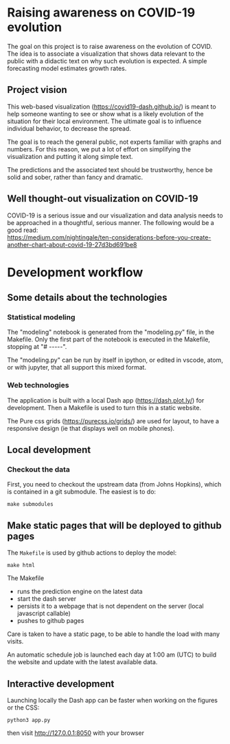 # Raising awareness on COVID-19 evolution

The goal on this project is to raise awareness on the evolution of COVID.
The idea is to associate a visualization that shows data relevant to the
public with a didactic text on why such evolution is expected. A
simple forecasting model estimates growth rates.

## Project vision

This web-based visualization (https://covid19-dash.github.io/) is meant
to help someone wanting to see or show what is a likely evolution of the
situation for their local environment. The ultimate goal is to influence
individual behavior, to decrease the spread.

The goal is to reach the general public, not experts familiar with graphs
and numbers. For this reason, we put a lot of effort on simplifying the
visualization and putting it along simple text.

The predictions and the associated text should be trustworthy, hence be
solid and sober, rather than fancy and dramatic.

## Well thought-out visualization on COVID-19

COVID-19 is a serious issue and our visualization and data analysis needs
to be approached in a thoughtful, serious manner. The following would be a good read: <br>
https://medium.com/nightingale/ten-considerations-before-you-create-another-chart-about-covid-19-27d3bd691be8

# Development workflow

## Some details about the technologies

### Statistical modeling

The "modeling" notebook is generated from the "modeling.py" file, in the
Makefile. Only the first part of the notebook is executed in the
Makefile, stopping at "# -----".

The "modeling.py" can be run by itself in ipython, or edited in vscode,
atom, or with jupyter, that all support this mixed format.

### Web technologies

The application is built with a local Dash app (https://dash.plot.ly/)
for development. Then a Makefile is used to turn this in a static
website.

The Pure css grids (https://purecss.io/grids/) are used for layout, to
have a responsive design (ie that displays well on mobile phones).

## Local development

### Checkout the data

First, you need to checkout the upstream data (from Johns Hopkins), which
is contained in a git submodule. The easiest is to do:
```
make submodules
```


## Make static pages that will be deployed to github pages

The `Makefile` is used by github actions to deploy the model:
```
make html
```

The Makefile
* runs the prediction engine on the latest data
* start the dash server
* persists it to a webpage that is not dependent on the server (local
  javascript callable)
* pushes to github pages


Care is taken to have a static page, to be able to handle the load with
many visits.

An automatic schedule job is launched each day at 1:00 am (UTC) to build the
website and update with the latest available data.

## Interactive development

Launching locally the Dash app can be faster when working on the figures
or the CSS:

```
python3 app.py
```

then visit http://127.0.0.1:8050 with your browser

